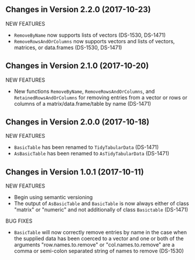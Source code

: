 Changes in Version 2.2.0 (2017-10-23)
--------------------------------------------------------

NEW FEATURES

* `RemoveByName` now supports lists of vectors (DS-1530, DS-1471)
* `RemoveRowsAndOrColumns` now supports vectors and lists
of vectors, matrices, or data.frames (DS-1530, DS-1471)

Changes in Version 2.1.0 (2017-10-20)
--------------------------------------------------------

NEW FEATURES

* New functions `RemoveByName`, `RemoveRowsAndOrColumns`,
and `RetainedRowsAndOrColumns` for removing entries from a vector or 
rows or columns of a matrix/data.frame/table by name (DS-1471)

Changes in Version 2.0.0 (2017-10-18)
--------------------------------------------------------

NEW FEATURES

* `BasicTable` has been renamed to `TidyTabularData` (DS-1471)
* `AsBasicTable` has been renamed to `AsTidyTabularData` (DS-1471)

Changes in Version 1.0.1 (2017-10-11)
--------------------------------------------------------

NEW FEATURES

* Begin using semantic versioning
* The output of `AsBasicTable` and `BasicTable` is now always
either of class "matrix" or "numeric" and not additionally of class
`Basictable` (DS-1471)

BUG FIXES

* `BasicTable` will now correctly remove entries by name in the case
when the supplied data has been coerced to a vector and one or both
of the arguments "row.names.to.remove" or "col.names.to.remove"
are a comma or semi-colon separated string of names to remove (DS-1530)
